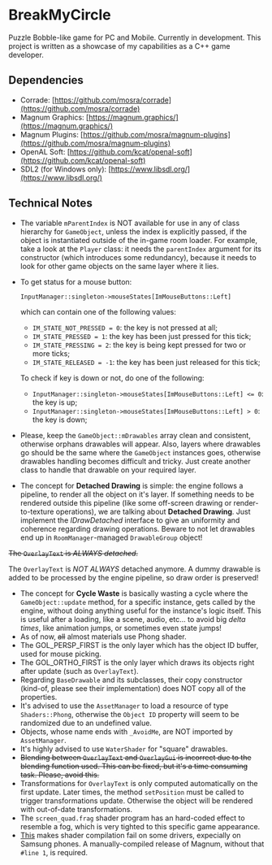 # BreakMyCircle

Puzzle Bobble-like game for PC and Mobile. Currently in development. This project is written as a showcase of my capabilities as a C++ game developer.

## Dependencies

- Corrade: [https://github.com/mosra/corrade](https://github.com/mosra/corrade)
- Magnum Graphics: [https://magnum.graphics/](https://magnum.graphics/)
- Magnum Plugins: [https://github.com/mosra/magnum-plugins](https://github.com/mosra/magnum-plugins)
- OpenAL Soft: [https://github.com/kcat/openal-soft](https://github.com/kcat/openal-soft)
- SDL2 (for Windows only): [https://www.libsdl.org/](https://www.libsdl.org/)

## Technical Notes

- The variable `mParentIndex` is NOT available for use in any of class hierarchy for `GameObject`, unless the index is explicitly passed, if the object is instantiated outside of the in-game room loader. For example, take a look at the `Player` class: it needs the `parentIndex` argument for its constructor (which introduces some redundancy), because it needs to look for other game objects on the same layer where it lies.
- To get status for a mouse button:

  `InputManager::singleton->mouseStates[ImMouseButtons::Left]`

  which can contain one of the following values:
  
  - `IM_STATE_NOT_PRESSED = 0`: the key is not pressed at all;
  - `IM_STATE_PRESSED = 1`: the key has been just pressed for this tick;
  - `IM_STATE_PRESSING = 2`: the key is being kept pressed for two or more ticks;
  - `IM_STATE_RELEASED = -1`: the key has been just released for this tick;

  To check if key is down or not, do one of the following:

  - `InputManager::singleton->mouseStates[ImMouseButtons::Left] <= 0`: the key is up;
  - `InputManager::singleton->mouseStates[ImMouseButtons::Left] > 0`: the key is down;

- Please, keep the `GameObject::mDrawables` array clean and consistent, otherwise orphans drawables will appear. Also, layers where drawables go should be the same where the `GameObject` instances goes, otherwise drawables handling becomes difficult and tricky. Just create another class to handle that drawable on your required layer.
- The concept for **Detached Drawing** is simple: the engine follows a pipeline, to render all the object on it's layer. If something needs to be rendered outside this pipeline (like some off-screen drawing or render-to-texture operations), we are talking about **Detached Drawing**. Just implement the *IDrawDetached* interface to give an uniformity and coherence regarding drawing operations. Beware to not let drawables end up in `RoomManager`-managed `DrawableGroup` object!

~~The `OverlayText` is *ALWAYS detached*.~~

The `OverlayText` is *NOT ALWAYS* detached anymore. A dummy drawable is added to be processed by the engine pipeline, so draw order is preserved!
- The concept for **Cycle Waste** is basically wasting a cycle where the `GameObject::update` method, for a specific instance, gets called by the engine, without doing anything useful for the instance's logic itself. This is useful after a loading, like a scene, audio, etc... to avoid big *delta times*, like animation jumps, or sometimes even state jumps!
- As of now, ~~all~~ almost materials use Phong shader.
- The GOL_PERSP_FIRST is the only layer which has the object ID buffer, used for mouse picking.
- The GOL_ORTHO_FIRST is the only layer which draws its objects right after update (such as `OverlayText`).
- Regarding `BaseDrawable` and its subclasses, their copy constructor (kind-of, please see their implementation) does NOT copy all of the properties.
- It's advised to use the `AssetManager` to load a resource of type `Shaders::Phong`, otherwise the `Object ID` property will seem to be randomized due to an undefined value.
- Objects, whose name ends with `_AvoidMe`, are NOT imported by `AssetManager`.
- It's highly advised to use `WaterShader` for "square" drawables.
- ~~Blending between `OverlayText` and `OverlayGui` is incorrect due to the blending function used. This can be fixed, but it's a time consuming task. Please, avoid this.~~
- Transformations for `OverlayText` is only computed automatically on the first update. Later times, the method `setPosition` must be called to trigger transformations update. Otherwise the object will be rendered with out-of-date transformations.
- The `screen_quad.frag` shader program has an hard-coded effect to resemble a fog, which is very tighted to this specific game appearance.
- [This](https://github.com/mosra/magnum/blob/3d136503d8a959b4c260b9b60ca925566cc9d095/src/Magnum/GL/Shader.cpp#L722) makes shader compilation fail on some drivers, expecially on Samsung phones. A manually-compiled release of Magnum, without that `#line 1`, is required.